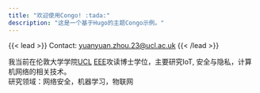 ```yaml
---
title: "欢迎使用Congo! :tada:"
description: "这是一个基于Hugo的主题Congo示例。"
---
```


{{< lead >}}
Contact: yuanyuan.zhou.23@ucl.ac.uk
{{< /lead >}}

我当前在伦敦大学学院[UCL](https://www.ucl.ac.uk/) [EEE](https://www.ucl.ac.uk/electronic-electrical-engineering/research/information-and-communication-engineering)攻读博士学位，主要研究IoT, 安全与隐私，计算机网络的相关技术。  
研究领域：网络安全，机器学习，物联网

